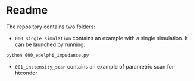 # Readme

The repository contains two folders:
 - ```000_single_simulation``` contains an example with a single simulation. It can be launched by running:
 ```bash
 python 000_edelphi_impedance.py
 ```
 
 - ```001_instensity_scan``` contains an example of parametric scan for htcondor
